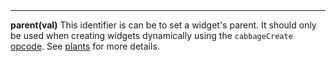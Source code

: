 <a name="parent"><h3 style="padding-top: 40px; margin-top: 40px;"></h3></a>
_____________________________
**parent(val)** This identifier is can be to set a widget's parent. It should only be used when creating widgets dynamically using the `cabbageCreate` [opcode](./cabbage_create.md). See [plants](./plants.md) for more details.   
